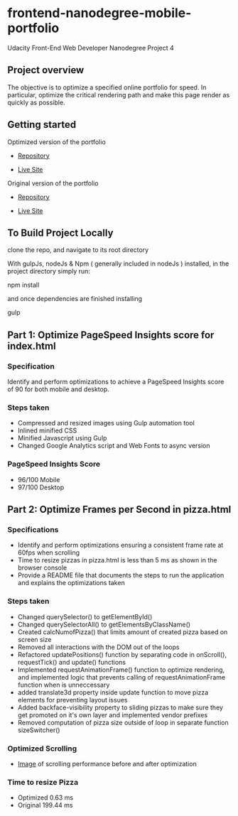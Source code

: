 # frontend-nanodegree-mobile-portfolio

Udacity Front-End Web Developer Nanodegree Project 4


## Project overview

The objective is to optimize a specified online portfolio for speed. In particular, optimize the critical rendering path and make this page render as quickly as possible.

## Getting started
Optimized version of the portfolio

* [Repository](https://github.com/mmarinm/frontend-nanodegree-mobile-portfolio)

* [Live Site](https://mmarinm.github.io/frontend-nanodegree-mobile-portfolio/)

Original version of the portfolio

* [Repository](https://github.com/udacity/frontend-nanodegree-mobile-portfolio)

* [Live Site](http://cameronwp.github.io/udportfolio/)

## To Build Project Locally

clone the repo, and navigate to its root directory

With gulpJs, nodeJs & Npm ( generally included in nodeJs ) installed, in the project directory simply run:

npm install

and once dependencies are finished installing

gulp

## Part 1: Optimize PageSpeed Insights score for index.html

### Specification

Identify and perform optimizations to achieve a PageSpeed Insights score of 90 for both mobile and desktop.

### Steps taken

* Compressed and resized  images using Gulp automation tool
* Inlined minified CSS
* Minified Javascript using Gulp
* Changed Google Analytics script and Web Fonts to async version

### PageSpeed Insights Score

* 96/100 Mobile
* 97/100 Desktop

## Part 2: Optimize Frames per Second in pizza.html

### Specifications

* Identify and perform optimizations ensuring a consistent frame rate at 60fps when scrolling
* Time to resize pizzas in pizza.html is less than 5 ms as shown in the browser console
* Provide a README file that documents the steps to run the application and explains the optimizations taken

### Steps taken

* Changed querySelector() to getElementById()
* Changed querySelectorAll() to getElementsByClassName()
* Created calcNumofPizza() that limits amount of created pizza based on screen size
* Removed all interactions with the DOM out of the loops
* Refactored updatePositions() function by separating code in onScroll(), requestTick() and update() functions
* Implemented requestAnimationFrame() function to optimize rendering, and implemented logic that prevents calling of requestAnimationFrame function when is unneccessary
* added translate3d property inside update function to move pizza elements for preventing layout issues
* Added backface-visibility property to sliding pizzas to make sure they get promoted on it's own layer and implemented vendor prefixes
* Removed computation of pizza size outside of loop in separate function sizeSwitcher()

### Optimized Scrolling 
* [Image](https://github.com/mmarinm/frontend-nanodegree-mobile-portfolio/blob/master/ScrollingPerformanceShowcase.PNG) of scrolling performance before and after optimization

### Time to resize Pizza

* Optimized 0.63 ms
* Original  199.44 ms
